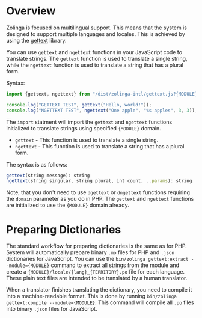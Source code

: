 # Overview

Zolinga is focused on multilingual support. This means that the system is designed to support multiple languages and locales. This is achieved by using the [gettext](https://www.gnu.org/software/gettext/) library.

You can use `gettext` and `ngettext` functions in your JavaScript code to translate strings. The `gettext` function is used to translate a single string, while the `ngettext` function is used to translate a string that has a plural form.

Syntax:

```javascript
import {gettext, ngettext} from "/dist/zolinga-intl/gettext.js?{MODULE}";

console.log("GETTEXT TEST", gettext("Hello, world!"));
console.log("NGETTEXT TEST", ngettext("One apple", "%s apples", 3, 3));
```

The `import` statment will import the `gettext` and `ngettext` functions initialized to translate strings using specified `{MODULE}` domain.

- `gettext` - This function is used to translate a single string.
- `ngettext` - This function is used to translate a string that has a plural form.

The syntax is as follows:

```javascript
gettext(string message): string
ngettext(string singular, string plural, int count, ..params): string
```

Note, that you don't need to use `dgettext` or `dngettext` functions requiring the `domain` parameter as you do in PHP. The `gettext` and `ngettext` functions are initialized to use the `{MODULE}` domain already.

# Preparing Dictionaries

The standard workflow for preparing dictionaries is the same as for PHP. System will automatically prepare binary `.mo` files for PHP and `.json` dictionaries for JavaScript. You can use the `bin/zolinga gettext:extract --module={MODULE}` command to extract all strings from the module and create a `{MODULE}/locale/{lang}_{TERRITORY}.po` file for each language. These plain text files are intended to be translated by a human translator. 

When a translator finishes translating the dictionary, you need to compile it into a machine-readable format. This is done by running `bin/zolinga gettext:compile --module={MODULE}`. This command will compile all `.po` files into binary `.json` files for JavaScript.

